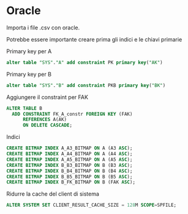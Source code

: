 # Oracle

Importa i file .csv con oracle.

Potrebbe essere importante creare prima gli indici e le chiavi primarie

Primary key per A

```sql
alter table "SYS"."A" add constraint PK primary key("AK") 
```

Primary key per B

```sql
alter table "SYS"."B" add constraint PKB primary key("BK") 
```

Aggiungere il constraint per FAK

```sql
ALTER TABLE B
  ADD CONSTRAINT FK_A_constr FOREIGN KEY (FAK)     
      REFERENCES A(AK)
      ON DELETE CASCADE;
```

Indici

```sql
CREATE BITMAP INDEX A_A3_BITMAP ON A (A3 ASC);
CREATE BITMAP INDEX A_A4_BITMAP ON A (A4 ASC);
CREATE BITMAP INDEX A_A5_BITMAP ON A (A5 ASC);
CREATE BITMAP INDEX B_B3_BITMAP ON B (B3 ASC);
CREATE BITMAP INDEX B_B4_BITMAP ON B (B4 ASC);
CREATE BITMAP INDEX B_B5_BITMAP ON B (B5 ASC);
CREATE BITMAP INDEX B_FK_BITMAP ON B (FAK ASC);
```

Ridurre la cache del client di sistema

```sql
ALTER SYSTEM SET CLIENT_RESULT_CACHE_SIZE = 128M SCOPE=SPFILE;
```
